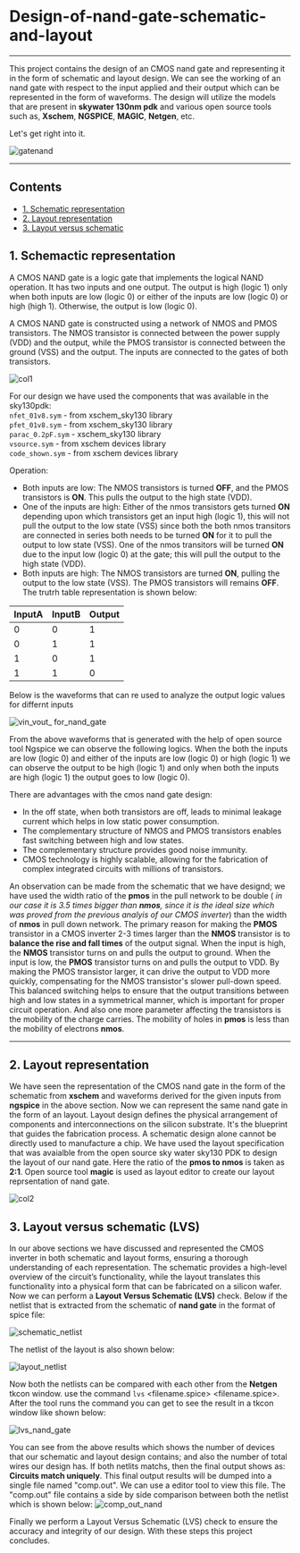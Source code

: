 # Design-of-nand-gate-schematic-and-layout
---
This project contains the design of an CMOS nand gate and representing it in the form of schematic and layout design. We can see the working of an nand gate with respect to the input applied and their output which can be represented in the form of waveforms. The design will utilize the models that are present in __skywater 130nm pdk__ and various open source tools such as, __Xschem__, __NGSPICE__, __MAGIC__, __Netgen__, etc.

Let's get right into it.

![gatenand](https://github.com/user-attachments/assets/0def82a9-9c16-455a-a6b2-86428f18377e)

---
## Contents
- [1. Schematic representation](#1-Schematic-representation)
- [2. Layout representation](#2-Layout-representation)
- [3. Layout versus schematic](#3-Layout-versus-schematic)

## 1. Schemactic representation

A CMOS NAND gate is a logic gate that implements the logical NAND operation. It has two inputs and one output. The output is high (logic 1) only when both inputs are low (logic 0) or either of the inputs are low (logic 0) or high (high 1). Otherwise, the output is low (logic 0).

A CMOS NAND gate is constructed using a network of NMOS and PMOS transistors. The NMOS transistor is connected between the power supply (VDD) and the output, while the PMOS transistor is connected between the ground (VSS) and the output. The inputs are connected to the gates of both transistors.

![col1](https://github.com/user-attachments/assets/5474ef6f-1792-474a-9a77-e0c8d29f46a3)

For our design we have used the components that was available in the sky130pdk:<br>
```nfet_01v8.sym``` - from xschem_sky130 library<br>
```pfet_01v8.sym``` - from xschem_sky130 library<br>
```parac_0.2pF.sym``` - xschem_sky130 library<br>
```vsource.sym``` - from xschem devices library<br>
```code_shown.sym``` - from xschem devices library<br>

Operation:
* Both inputs are low: The NMOS transistors is turned **OFF**, and the PMOS transistors is **ON**. This pulls the output to the high state (VDD).
* One of the inputs are high: Either of the nmos transistors gets turned **ON** depending upon which transistors get an input high (logic 1), this will not pull the output to the low state (VSS) since both the both nmos transitors are connected in series both needs to be turned **ON** for it to pull the output to low state (VSS). One of the nmos transitors will be turned **ON** due to the input low (logic 0) at the gate; this will pull the output to the high state (VDD). 
* Both inputs are high: The NMOS transistors are turned **ON**, pulling the output to the low state (VSS). The PMOS transistors will remains **OFF**.
The trutrh table representation is shown below:

| InputA  | InputB | Output | 
|---------|------- | ------ |
|    0    |    0   |    1   | 
|    0    |    1   |    1   |
|    1    |    0   |    1   |
|    1    |    1   |    0   |

Below is the waveforms that can re used to analyze the output logic values for differnt inputs

![vin_vout_ for_nand_gate](https://github.com/user-attachments/assets/37c9129e-d9ee-4f98-bc52-44cbfb283751)

From the above waveforms that is generated with the help of open source tool Ngspice we can observe the following logics. When the both the inputs are low (logic 0) and either of the inputs are low (logic 0) or high (logic 1) we can observe the output to be high (logic 1) and only when both the inputs are high (logic 1) the output goes to low (logic 0).

There are advantages with the cmos nand gate design:
* In the off state, when both transistors are off, leads to minimal leakage current which helps in low static power consumption.
* The complementary structure of NMOS and PMOS transistors enables fast switching between high and low states.
* The complementary structure provides good noise immunity.
* CMOS technology is highly scalable, allowing for the fabrication of complex integrated circuits with millions of transistors.

An observation can be made from the schematic that we have designd; we have used the width ratio of the **pmos** in the pull network to be double ( _in our case it is 3.5 times bigger than **nmos**, since it is the ideal size which was proved from the previous analyis of our CMOS inverter_) than the width of **nmos** in pull down network. The primary reason for making the **PMOS** transistor in a CMOS inverter 2-3 times larger than the **NMOS** transistor is to **balance the rise and fall times** of the output signal.
When the input is high, the **NMOS** transistor turns on and pulls the output to ground. When the input is low, the **PMOS** transistor turns on and pulls the output to VDD. By making the PMOS transistor larger, it can drive the output to VDD more quickly, compensating for the NMOS transistor's slower pull-down speed. This balanced switching helps to ensure that the output transitions between high and low states in a symmetrical manner, which is important for proper circuit operation. And also one more parameter affecting the transistors is the mobility of the charge carries. The mobility of holes in **pmos** is less than the mobility of electrons **nmos**.

---

## 2. Layout representation

We have seen the representation of the CMOS nand gate in the form of the schematic from **xschem** and waveforms derived for the given inputs from **ngspice** in the above section. Now we can represent the same nand gate in the form of an layout. Layout design defines the physical arrangement of components and interconnections on the silicon substrate. It's the blueprint that guides the fabrication process. A schematic design alone cannot be directly used to manufacture a chip.
We have used the layout specification that was avaialble from the open source sky water sky130 PDK to design the layout of our nand gate. Here the ratio of the **pmos to nmos** is taken as **2:1**. Open source tool **magic** is used as layout editor to create our layout reprsentation of nand gate.

![col2](https://github.com/user-attachments/assets/5096747c-ce2e-4357-b5bb-c3d5ececb45c)

## 3. Layout versus schematic (LVS)

In our above sections we have discussed and represented the CMOS inverter in both schematic and layout forms, ensuring a thorough understanding of each representation. The schematic provides a high-level overview of the circuit’s functionality, while the layout translates this functionality into a physical form that can be fabricated on a silicon wafer. Now we can perform a **Layout Versus Schematic (LVS)** check. 
Below if the netlist that is extracted from the schematic of **nand gate** in the format of spice file:

![schematic_netlist](https://github.com/user-attachments/assets/3d728a03-8856-4576-8646-2504298aafe8)

The netlist of the layout is also shown below:

![layout_netlist](https://github.com/user-attachments/assets/55297851-29e8-4520-afa8-648feb58fae5)

Now both the netlists can be compared with each other from the **Netgen** tkcon window. use the command ```lvs``` <filename.spice> <filename.spice>. 
After the tool runs the command you can get to see the result in a tkcon window like shown below:

![lvs_nand_gate](https://github.com/user-attachments/assets/338612f8-0f1f-459e-b4dc-69279cc30cff)

You can see from the above results which shows the number of devices that our schematic and layout design contains; and also the number of total wires our design has. If both netlits matchs, then the final output shows as: **Circuits match uniquely**. This final output results will be dumped into a single file named "comp.out". We can use a editor tool to view this file. The "comp.out" file contains a side by side comparison between both the netlist which is shown below:
![comp_out_nand](https://github.com/user-attachments/assets/0513a905-74d3-4306-af14-a71b450d4730)

Finally we perform a Layout Versus Schematic (LVS) check to ensure the accuracy and integrity of our design. With these steps this project concludes.

